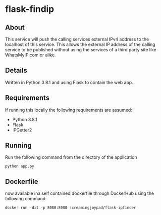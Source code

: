 # flask-findip

## About

This service will push the calling services external IPv4 address to the localhost of this service. This allows the external IP address of the calling service to be published without using the services of a third party site like WhatsMyIP.com or alike.

## Details
Written in Python 3.8.1 and using Flask to contain the web app.

## Requirements
If running this locally the following requirements are assumed:

- Python 3.8.1
- Flask
- IPGetter2

## Running
Run the following command from the directory of the application

`python app.py`

## Dockerfile
now available ina self contained dockerfile through DockerHub using the following command:

```
docker run -dit -p 8080:8080 screamingjoypad/flask-ipfinder
```
